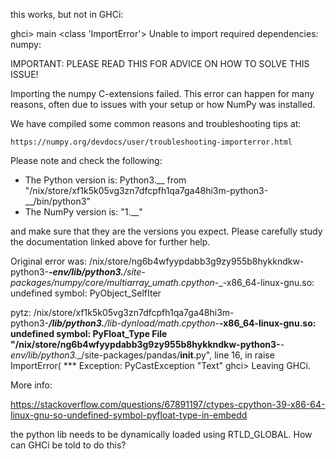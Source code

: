 this works, but not in GHCi:

ghci> main
<class 'ImportError'>
Unable to import required dependencies:
numpy:

IMPORTANT: PLEASE READ THIS FOR ADVICE ON HOW TO SOLVE THIS ISSUE!

Importing the numpy C-extensions failed. This error can happen for
many reasons, often due to issues with your setup or how NumPy was
installed.

We have compiled some common reasons and troubleshooting tips at:

    https://numpy.org/devdocs/user/troubleshooting-importerror.html

Please note and check the following:

  * The Python version is: Python3.__ from "/nix/store/xf1k5k05vg3zn7dfcpfh1qa7ga48hi3m-python3-__/bin/python3"
  * The NumPy version is: "1.__"

and make sure that they are the versions you expect.
Please carefully study the documentation linked above for further help.

Original error was: /nix/store/ng6b4wfyypdabb3g9zy955b8hykkndkw-python3-___-env/lib/python3.__/site-packages/numpy/core/_multiarray_umath.cpython-___-x86_64-linux-gnu.so: undefined symbol: PyObject_SelfIter

pytz: /nix/store/xf1k5k05vg3zn7dfcpfh1qa7ga48hi3m-python3-___/lib/python3.__/lib-dynload/math.cpython-___-x86_64-linux-gnu.so: undefined symbol: PyFloat_Type
  File "/nix/store/ng6b4wfyypdabb3g9zy955b8hykkndkw-python3-___-env/lib/python3.__/site-packages/pandas/__init__.py", line 16, in <module>
    raise ImportError(
*** Exception: PyCastException "Text"
ghci>
Leaving GHCi.


More info:

https://stackoverflow.com/questions/67891197/ctypes-cpython-39-x86-64-linux-gnu-so-undefined-symbol-pyfloat-type-in-embedd

the python lib needs to be dynamically loaded using RTLD_GLOBAL. How can GHCi be told to do this?
